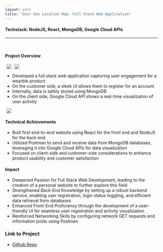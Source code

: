 ```yaml
---
layout: post
title: "User Geo Location Map: Full Stack Web Application"
---
```

#### Techstack: NodeJS, React, MongoDB, Google Cloud APIs
---
<br>

#### Project Overview

<div align="center" style="display: flex; align-items: center;">
  <img src="{{ site.url }}/assets/Files/UserLocationDemo/Register.png" style="max-width: 50%; margin: 0 5px;"/>
  <img src="{{ site.url }}/assets/Files/UserLocationDemo/Login.png" style="max-width: 50%; margin: 0 5px;"/>
</div>

* Developed a full stack web application capturing user engagement for a wearble product
* On the customer side, a sleek UI allows them to register for an account
* Internally, data is safely stored using MongoDB
* On the client side, Google Cloud API shows a real-time visualization of user activity

<div align="center" style="display: flex; align-items: center;">
  <img src="{{ site.url }}/assets/Files/UserLocationDemo/Visualization.png" style="margin: 0 5px;"/>
</div>

#### Technical Achievements

* Built first end-to-end website using React for the front end and NodeJS for the back end
* Utilized Postman to send and receive data from MongoDB databases, leveraging it into Google Cloud APIs for data visualization
* Focused on client-side and customer-side considerations to enhance product usability and customer satisfaction

#### Impact

* Deepened Passion for Full Stack Web Development, leading to the creation of a personal website to further explore this field
* Strengthened Back-End Knowledge by setting up a robust backend service, enabling user registration, login status toggling, and efficient data retrieval from databases
* Enhanced Front-End Proficiency through the development of a user-friendly UI for seamless user registration and activity visualization
* Reinforced Networking Skills by configuring network GET requests and information posts using Postman

### Link to Project
* [Github Repo](https://github.com/athom031/UserRegLatLong)
